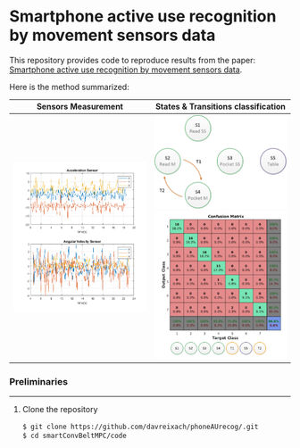 # Smartphone active use recognition by movement sensors data

This repository provides code to reproduce results from the paper: [Smartphone active use recognition by movement sensors data](https://github.com/davreixach/phoneAUrecog/blob/main/BermeoReixach-SmartphoneActiveUseRecognition.pdf).

Here is the method summarized:

Sensors Measurement                      | States & Transitions classification
-----------------------------------------|-----------------------------------------
<img src="https://github.com/davreixach/phoneAUrecog/blob/main/paper/images/4_1.png" width="700"> | <img src="https://github.com/davreixach/phoneAUrecog/blob/main/paper/images/graf_states.png" width="350"> <img src="https://github.com/davreixach/phoneAUrecog/blob/main/paper/images/6+classes.png" width="350">

### Preliminaries
---

1. Clone the repository
    ```shell
    $ git clone https://github.com/davreixach/phoneAUrecog/.git
    $ cd smartConvBeltMPC/code
    ```
